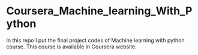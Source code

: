 # Coursera_Machine_learning_With_Python
In this repo I put the final project codes of Machine learning with python course. This course is available in Coursera website. 
